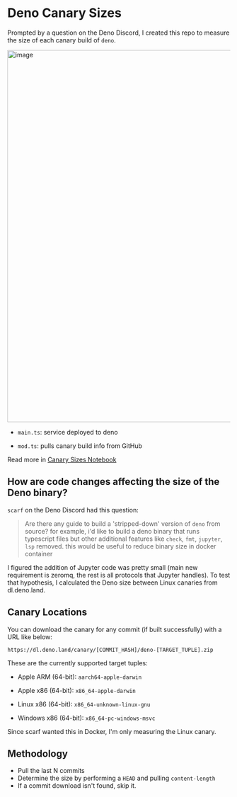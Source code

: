 # Deno Canary Sizes

Prompted by a question on the Deno Discord, I created this repo to measure the size of each canary build of `deno`.

<img width="841" alt="image" src="https://github.com/rgbkrk/deno-canary-sizes/assets/836375/56f6e303-9a1a-41be-ae4b-3121d1ecb6ca">

* `main.ts`: service deployed to deno

* `mod.ts`: pulls canary build info from GitHub

Read more in [Canary Sizes Notebook](./canary-sizes.ipynb)

## How are code changes affecting the size of the Deno binary?

`scarf` on the Deno Discord had this question:

> Are there any guide to build a 'stripped-down' version of `deno` from source? for example, i'd like to build a deno binary that runs typescript files but other additional features like `check`, `fmt`, `jupyter`, `lsp` removed. this would be useful to reduce binary size in docker container

I figured the addition of Jupyter code was pretty small (main new requirement is zeromq, the rest is all protocols that Jupyter handles). To test that hypothesis, I calculated the Deno size between Linux canaries from dl.deno.land.

## Canary Locations

You can download the canary for any commit (if built successfully) with a URL like below:

`https://dl.deno.land/canary/[COMMIT_HASH]/deno-[TARGET_TUPLE].zip`

These are the currently supported target tuples:

- Apple ARM (64-bit): `aarch64-apple-darwin`

- Apple x86 (64-bit): `x86_64-apple-darwin`

- Linux x86 (64-bit): `x86_64-unknown-linux-gnu`

- Windows x86 (64-bit): `x86_64-pc-windows-msvc`

Since scarf wanted this in Docker, I'm only measuring the Linux canary.

## Methodology

- Pull the last N commits
- Determine the size by performing a `HEAD` and pulling `content-length`
- If a commit download isn't found, skip it.
